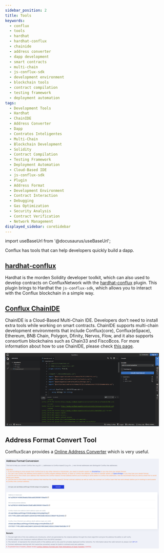```yaml
---
sidebar_position: 2
title: Tools
keywords:
  - conflux
  - tools
  - hardhat
  - hardhat-conflux
  - chainide
  - address converter
  - dapp development
  - smart contracts
  - multi-chain
  - js-conflux-sdk
  - development environment
  - blockchain tools
  - contract compilation
  - testing framework
  - deployment automation
tags:
  - Development Tools
  - Hardhat
  - ChainIDE
  - Address Converter
  - Dapp
  - Contratos Inteligentes
  - Multi-Chain
  - Blockchain Development
  - Solidity
  - Contract Compilation
  - Testing Framework
  - Deployment Automation
  - Cloud-Based IDE
  - js-conflux-sdk
  - Plugin
  - Address Format
  - Development Environment
  - Contract Interaction
  - Debugging
  - Gas Optimization
  - Security Analysis
  - Contract Verification
  - Network Management
displayed_sidebar: coreSidebar
---
```


import useBaseUrl from '@docusaurus/useBaseUrl';

Conflux has tools that can help developers quickly build a dapp.

## [hardhat-conflux](https://github.com/conflux-chain/hardhat-conflux)

Hardhat is the morden Solidity developer toolkit, which can also used to develop contracts on ConfluxNetwork with the [hardhat-conflux](https://github.com/conflux-chain/hardhat-conflux) plugin. This plugin brings to Hardhat the `js-conflux-sdk`, which allows you to interact with the Conflux blockchain in a simple way.

## [Conflux ChainIDE](https://chainide.com/s/createTempProject/conflux)

ChainIDE is a Cloud-Based Multi-Chain IDE. Developers don’t need to install extra tools while working on smart contracts. ChainIDE supports multi-chain development environments that include Conflux(core), Conflux(eSpace), Ethereum, BNB Chain, Polygon, Dfinity, Nervos, Flow, and it also supports consortium blockchains such as Chain33 and FiscoBcos. For more information about how to use ChainIDE, please check [this page](https://chainide.gitbook.io/chainide-english-1/ethereum-ide-1/4.-conflux-ide).

![Chainide](../image/chainide.png)

## Address Format Convert Tool

ConfluxScan provides a [Online Address Converter](https://www.confluxscan.io/address-converter) which is very useful.

![](../../core-space-basics/img/scan-address-converter.png)
